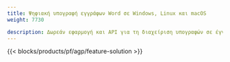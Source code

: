 ```yaml
---
title: Ψηφιακή υπογραφή εγγράφων Word σε Windows, Linux και macOS 
weight: 7730

description: Δωρεάν εφαρμογή και API για τη διαχείριση υπογραφών σε έγγραφα DOC, DOCX και ODT
---
```


{{< blocks/products/pf/agp/feature-solution >}} 

